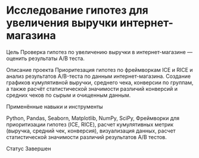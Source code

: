 # Исследование гипотез для увеличения выручки интернет-магазина

Цель
Проверка гипотез по увеличению выручки в интернет-магазине — оценить результаты A/B теста.


Описание проекта
Приоритезация гипотез по фреймворкам ICE и RICE и анализ результатов A/B-теста по данным интернет-магазина.
Создание графиков кумулятивной выручки, среднего чека, конверсии по группам, а также расчёт статистической значимости различий конверсий и средних чеков по сырым и очищенным данным.


Применённые навыки и инструменты

Python, Pandas, Seaborn, Matplotlib, NumPy, SciPy,
Фреймворки для приоритизации гипотез (ICE, RICE), расчет кумулятивных метрик (выручка, средний чек, конверсия), визуализация данных, расчет статистической значимости различий результатов А/В тестов.

Статус Завершен
